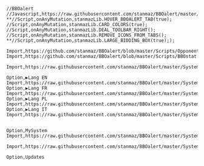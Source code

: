     //BBOalert
    //Javascript,https://raw.githubusercontent.com/stanmaz/BBOalert/master/Scripts/stanmazLib.js
    **//Script,onAnyMutation,stanmazLib.HOVER_BBOALERT_TAB(true);
    //Script,onAnyMutation,stanmazLib.CARD_COLORS(true);
    //Script,onAnyMutation,stanmazLib.DEAL_TOOLBAR_RIGHT();
    //Script,onAnyMutation,stanmazLib.REMOVE_ICONS_FROM_TABS();
    **//Script,onAnyMutation,stanmazLib.LARGE_BIDDING_BOX(true););
    
    Import,https://github.com/stanmaz/BBOalert/blob/master/Scripts/OpponentsTableChat.txt
    Import,https://github.com/stanmaz/BBOalert/blob/master/Scripts/BBOstat.txt

    Import,https://raw.githubusercontent.com/stanmaz/BBOalert/master/Systems/stanmaz/my_scripts.md

    Option,▶Lang EN
    Import,https://raw.githubusercontent.com/stanmaz/BBOalert/master/Systems/stanmaz/lang_en.md
    Option,▶Lang FR
    Import,https://raw.githubusercontent.com/stanmaz/BBOalert/master/Systems/stanmaz/lang_fr.md
    Option,▶Lang PL
    Import,https://raw.githubusercontent.com/stanmaz/BBOalert/master/Systems/stanmaz/lang_pl.md
    Option,▶Lang IT
    Import,https://raw.githubusercontent.com/stanmaz/BBOalert/master/Systems/stanmaz/lang_it.md


    Option,MySystem
    Import,https://raw.githubusercontent.com/stanmaz/BBOalert/master/Systems/stanmaz/my_system.md

    Import,https://raw.githubusercontent.com/stanmaz/BBOalert/master/Systems/stanmaz/against_overcalls.md

    Option,Updates

